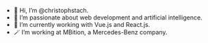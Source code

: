 - 👋 Hi, I’m @christophstach.
- 👀 I’m passionate about web development and artificial intelligence.
- 🌱 I’m currently working with Vue.js and React.js.
- 🪄 I’m working at MBition, a Mercedes-Benz company.